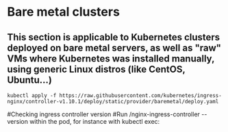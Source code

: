 # Bare metal clusters
## This section is applicable to Kubernetes clusters deployed on bare metal servers, as well as "raw" VMs where Kubernetes was installed manually, using generic Linux distros (like CentOS, Ubuntu...)

	kubectl apply -f https://raw.githubusercontent.com/kubernetes/ingress-nginx/controller-v1.10.1/deploy/static/provider/baremetal/deploy.yaml

#Checking ingress controller version
#Run /nginx-ingress-controller --version within the pod, for instance with kubectl exec:
